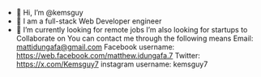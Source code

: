 - 👋 Hi, I’m @kemsguy
- 👀 I am a full-stack Web Developer engineer
- 🌱 I’m currently looking for remote jobs
 I’m also looking for startups to Collaborate on
You can contact me through the following means
Email: mattidungafa@gmail.com
Facebook username: https://web.facebook.com/matthew.idungafa.7
Twitter: https://x.com/Kemsguy7
instagram username: kemsguy7

